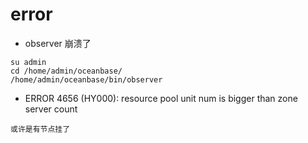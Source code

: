 # error

- observer 崩溃了
```shell
su admin
cd /home/admin/oceanbase/
/home/admin/oceanbase/bin/observer
```

- ERROR 4656 (HY000): resource pool unit num is bigger than zone server count
```shell
或许是有节点挂了
```

